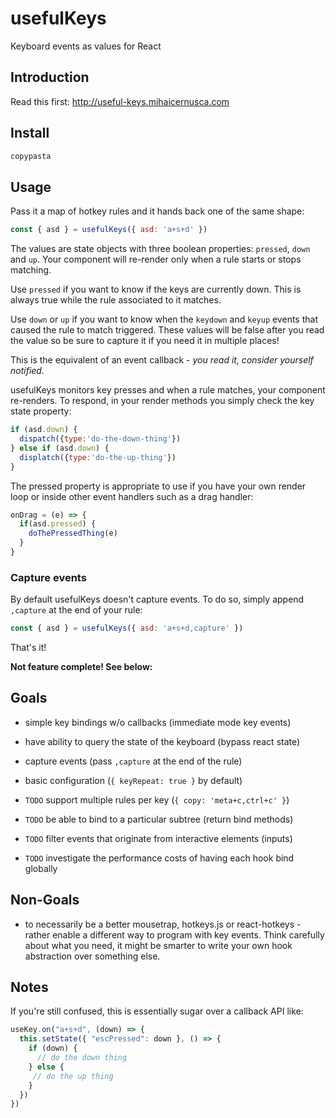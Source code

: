 usefulKeys
========================

Keyboard events as values for React

Introduction
------------

Read this first: http://useful-keys.mihaicernusca.com

Install
-------

```bash
copypasta
```

Usage
-----

Pass it a map of hotkey rules and it hands back one of the same shape:

```javascript
const { asd } = usefulKeys({ asd: 'a+s+d' })
```

The values are state objects with three boolean properties: `pressed`, `down` and `up`. Your component will re-render only when a rule starts or stops matching.

Use `pressed` if you want to know if the keys are currently down. This is always true while the rule associated to it matches.

Use `down` or `up` if you want to know when the `keydown` and `keyup` events that caused the rule to match triggered. These values will be false after you read the value so be sure to capture it if you need it in multiple places!

This is the equivalent of an event callback - *you read it, consider yourself notified.*

usefulKeys monitors key presses and when a rule matches, your component re-renders. To respond, in your render methods you simply check the key state property:

```javascript
if (asd.down) {
  dispatch({type:'do-the-down-thing'})
} else if (asd.down) {
  displatch({type:'do-the-up-thing'})
}
```

The pressed property is appropriate to use if you have your own render loop or inside other event handlers such as a drag handler:

```javascript
onDrag = (e) => {
  if(asd.pressed) {
    doThePressedThing(e)
  }
}
```

### Capture events

By default usefulKeys doesn't capture events. To do so, simply append `,capture` at the end of your rule:

```javascript
const { asd } = usefulKeys({ asd: 'a+s+d,capture' })
```

That's it!

**Not feature complete! See below:**

Goals
--------

- simple key bindings w/o callbacks (immediate mode key events)

- have ability to query the state of the keyboard (bypass react state)

- capture events (pass `,capture` at the end of the rule)

- basic configuration (`{ keyRepeat: true }` by default)

- `TODO` support multiple rules per key (`{ copy: 'meta+c,ctrl+c' }`)

- `TODO` be able to bind to a particular subtree (return bind methods)

- `TODO` filter events that originate from interactive elements (inputs)

- `TODO` investigate the performance costs of having each hook bind globally

Non-Goals
--------

- to necessarily be a better mousetrap, hotkeys.js or react-hotkeys - rather enable a different way to program with key events. Think carefully about what you need, it might be smarter to write your own hook abstraction over something else.

Notes
-----------

If you're still confused, this is essentially sugar over a callback API like: 

```javascript
useKey.on("a+s+d", (down) => {
  this.setState({ "escPressed": down }, () => {
    if (down) {
      // do the down thing
    } else {
     // do the up thing
    }
  })
})
```
